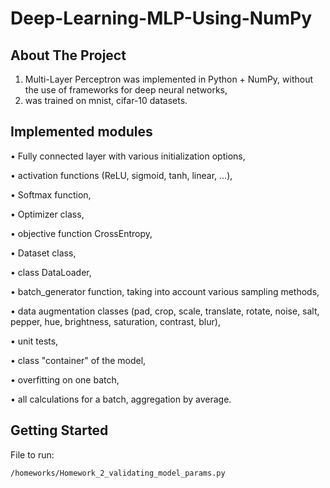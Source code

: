 # Deep-Learning-MLP-Using-NumPy

## About The Project

1) Multi-Layer Perceptron was implemented in Python + NumPy, without the use of frameworks for deep neural networks,
2) was trained on mnist, cifar-10 datasets.


## Implemented modules

• Fully connected layer with various initialization options,

• activation functions (ReLU, sigmoid, tanh, linear, ...),

• Softmax function,

• Optimizer class,

• objective function CrossEntropy,

• Dataset class,

• class DataLoader,

• batch_generator function, taking into account various sampling methods,

• data augmentation classes (pad, crop, scale, translate, rotate, noise, salt, pepper, hue, brightness, saturation, contrast,
blur),

• unit tests,

• class "container" of the model,

• overfitting on one batch,

• all calculations for a batch, aggregation by average.


## Getting Started

File to run:

    /homeworks/Homework_2_validating_model_params.py
